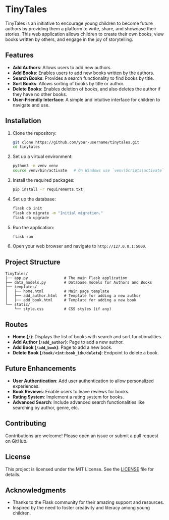 # TinyTales

TinyTales is an initiative to encourage young children to become future authors by providing them a platform to write, share, and showcase their stories. This web application allows children to create their own books, view books written by others, and engage in the joy of storytelling.

## Features

- **Add Authors**: Allows users to add new authors.
- **Add Books**: Enables users to add new books written by the authors.
- **Search Books**: Provides a search functionality to find books by title.
- **Sort Books**: Allows sorting of books by title or author.
- **Delete Books**: Enables deletion of books, and also deletes the author if they have no other books.
- **User-Friendly Interface**: A simple and intuitive interface for children to navigate and use.

## Installation

1. Clone the repository:
    ```bash
    git clone https://github.com/your-username/tinytales.git
    cd tinytales
    ```

2. Set up a virtual environment:
    ```bash
    python3 -m venv venv
    source venv/bin/activate   # On Windows use `venv\Scripts\activate`
    ```

3. Install the required packages:
    ```bash
    pip install -r requirements.txt
    ```

4. Set up the database:
    ```bash
    flask db init
    flask db migrate -m "Initial migration."
    flask db upgrade
    ```

5. Run the application:
    ```bash
    flask run
    ```

6. Open your web browser and navigate to `http://127.0.0.1:5000`.

## Project Structure

```
TinyTales/
├── app.py                # The main Flask application
├── data_models.py        # Database models for Authors and Books
├── templates/
│   ├── home.html         # Main page template
│   ├── add_author.html   # Template for adding a new author
│   ├── add_book.html     # Template for adding a new book
└── static/
    └── style.css         # CSS styles (if any)
```

## Routes

- **Home (`/`)**: Displays the list of books with search and sort functionalities.
- **Add Author (`/add_author`)**: Page to add a new author.
- **Add Book (`/add_book`)**: Page to add a new book.
- **Delete Book (`/book/<int:book_id>/delete`)**: Endpoint to delete a book.

## Future Enhancements

- **User Authentication**: Add user authentication to allow personalized experiences.
- **Book Reviews**: Enable users to leave reviews for books.
- **Rating System**: Implement a rating system for books.
- **Advanced Search**: Include advanced search functionalities like searching by author, genre, etc.

## Contributing

Contributions are welcome! Please open an issue or submit a pull request on GitHub.

## License

This project is licensed under the MIT License. See the [LICENSE](LICENSE) file for details.

## Acknowledgments

- Thanks to the Flask community for their amazing support and resources.
- Inspired by the need to foster creativity and literacy among young children.
